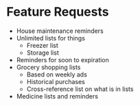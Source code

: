 # Feature Requests

- House maintenance reminders
- Unlimited lists for things
    - Freezer list
    - Storage list
- Reminders for soon to expiration
- Grocery shopping lists
    - Based on weekly ads
    - Historical purchases
    - Cross-reference list on what is in lists
- Medicine lists and reminders

